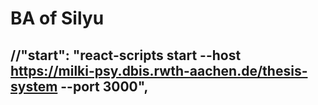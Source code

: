 # BA of Silyu

## //"start": "react-scripts start --host https://milki-psy.dbis.rwth-aachen.de/thesis-system --port 3000",
